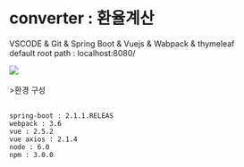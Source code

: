 # converter : 환율계산
VSCODE &amp; Git &amp; Spring Boot &amp; Vuejs &amp; Wabpack &amp; thymeleaf 
<br>default root path : localhost:8080/
<div>
<img src="https://user-images.githubusercontent.com/24488977/50805473-e5bbdf00-1335-11e9-9249-0e16c5c83bc5.PNG"></img>
</div>
</br>
>환경 구성
<br>
<pre>
  <code>
spring-boot : 2.1.1.RELEAS
webpack : 3.6
vue : 2.5.2
vue axios : 2.1.4
node : 6.0
npm : 3.0.0
  </code>
</pre>
<br>
